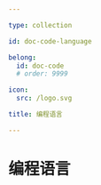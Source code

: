```yaml
---

type: collection

id: doc-code-language

belong:
  id: doc-code
  # order: 9999

icon:
  src: /logo.svg

title: 编程语言

---
```


# 编程语言

<ShowBreadcrumb />

<ShowResources/>
